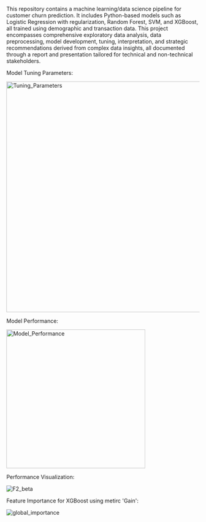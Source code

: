 This repository contains a machine learning/data science pipeline for customer churn prediction. It includes Python-based models such as Logistic Regression with regularization, Random Forest, SVM, and XGBoost, all trained using demographic and transaction data. This project encompasses comprehensive exploratory data analysis, data preprocessing, model development, tuning, interpretation, and strategic recommendations derived from complex data insights, all documented through a report and presentation tailored for technical and non-technical stakeholders.


Model Tuning Parameters:

<img width="602" alt="Tuning_Parameters" src="https://github.com/ZhiruiLi1/Customer_Churn_Analysis/assets/90368869/9e707943-54e1-4e50-82aa-b2365f272a92">


Model Performance:

<img width="362" alt="Model_Performance" src="https://github.com/ZhiruiLi1/Customer_Churn_Analysis/assets/90368869/96d92636-1faf-4fc3-812c-2b2ee8a46320">


Performance Visualization:

![F2_beta](https://github.com/ZhiruiLi1/Customer_Churn_Analysis/assets/90368869/c9213735-0b2c-4502-aa8f-bd43f224f501)


Feature Importance for XGBoost using metirc 'Gain':

![global_importance](https://github.com/ZhiruiLi1/Customer_Churn_Analysis/assets/90368869/f8d92eab-c8e0-4e8d-bf78-f0dd4adf6a0c)


